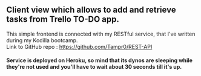 ## Client view which allows to add and retrieve tasks from Trello TO-DO app.
This simple frontend is connected with my RESTful service, that I've written during my Kodilla bootcamp.<br>
Link to GitHub repo : https://github.com/Tampr0/REST-API<br>

#### Service is deployed on Heroku, so mind that its dynos are sleeping while they're not used and you'll have to wait about 30 seconds till it's up.

